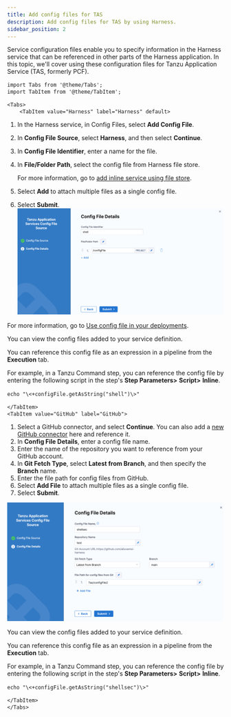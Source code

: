 ```yaml
---
title: Add config files for TAS
description: Add config files for TAS by using Harness.
sidebar_position: 2
---
```


Service configuration files enable you to specify information in the Harness service that can be referenced in other parts of the Harness application. In this topic, we'll cover using these configuration files for Tanzu Application Service (TAS, formerly PCF).

```mdx-code-block
import Tabs from '@theme/Tabs';   
import TabItem from '@theme/TabItem';
```
```mdx-code-block
<Tabs>
    <TabItem value="Harness" label="Harness" default>
```
1. In the Harness service, in Config Files, select **Add Config File**.
2. In **Config File Source**, select **Harness**, and then select **Continue**.
3. In **Config File Identifier**, enter a name for the file.
4. In **File/Folder Path**, select the config file from Harness file store. 
   
   For more information, go to [add inline service using file store](/docs/continuous-delivery/x-platform-cd-features/services/add-inline-manifests-using-file-store).
5. Select **Add** to attach multiple files as a single config file.
6. Select **Submit**.
   ![](./static/config-file-harness.png)

For more information, go to [Use config file in your deployments](/docs/continuous-delivery/x-platform-cd-features/services/cd-services-config-files).

You can view the config files added to your service definition.

You can reference this config file as an expression in a pipeline from the **Execution** tab. 

For example, in a Tanzu Command step, you can reference the config file by entering the following script in the step's **Step Parameters>** **Script>** **Inline**. 

`echo "\<+configFile.getAsString("shell")\>"` 

```mdx-code-block
</TabItem>
<TabItem value="GitHub" label="GitHub">
```


1. Select a GitHub connector, and select **Continue**. You can also add a [new GitHub connector](/docs/platform/connectors/code-repositories/ref-source-repo-provider/git-hub-connector-settings-reference) here and reference it.
2. In **Config File Details**, enter a config file name.
3. Enter the name of the repository you want to reference from your GitHub account.
4. In **Git Fetch Type**, select **Latest from Branch**, and then specify the **Branch** name. 
5. Enter the file path for config files from GitHub. 
6. Select **Add File** to attach multiple files as a single config file.
7. Select **Submit**.
  
  ![](./static/config-file-git.png)

You can view the config files added to your service definition.

You can reference this config file as an expression in a pipeline from the **Execution** tab. 

For example, in a Tanzu Command step, you can reference the config file by entering the following script in the step's **Step Parameters>** **Script>** **Inline**. 

`echo "\<+configFile.getAsString("shellsec")\>"` 

```mdx-code-block
</TabItem>  
</Tabs>
```








